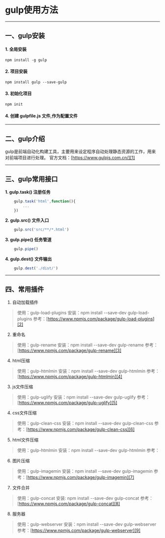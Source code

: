 # **gulp使用方法**

---

## **一、gulp安装**
#### 1. 全局安装<br/>
    npm install -g gulp
#### 2. 项目安装<br/>
    npm install gulp --save-gulp
#### 3. 初始化项目<br/>
    npm init
#### 4. 创建 gulpfile.js 文件,作为配置文件

---
## **二、gulp介绍**
gulp是前端自动化构建工具，主要用来设定程序自动处理静态资源的工作，用来对前端项目进行处理。
官方文档：[https://www.gulpjs.com.cn/][1]

---
## **三、gulp常用接口**
 **1. gulp.task() 注册任务**
```javascript
    gulp.task('html',function(){
        ...
    })
```

 **2. gulp.src() 文件入口**
```javascript
    gulp.src('src/**/*.html')
```

 **3. gulp.pipe() 任务管道**
```javascript
    gulp.pipe()
```

 **4. gulp.dest() 文件输出**
```javascript
    gulp.dest('./dist/')
```


------------
## **四、常用插件**
1. 自动加载插件
>使用：gulp-load-plugins
>安装：npm install --save-dev gulp-load-plugins
>参考：[https://www.npmjs.com/package/gulp-load-plugins][2]

2. 重命名
>使用：gulp-rename
>安装：npm install --save-dev gulp-rename
>参考：[https://www.npmjs.com/package/gulp-rename][3]

4. html压缩
>使用：gulp-htmlmin
>安装：npm install --save-dev gulp-htmlmin
>参考：[https://www.npmjs.com/package/gulp-htmlmin][4]

3. js文件压缩
>使用：gulp-uglify
>安装：npm install --save-dev gulp-uglify
>参考：[https://www.npmjs.com/package/gulp-uglify][5]

4. css文件压缩
>使用：gulp-clean-css
>安装：npm install --save-dev gulp-clean-css
>参考：[https://www.npmjs.com/package/gulp-clean-css][6]

5. html文件压缩
>使用：gulp-htmlmin
>安装：npm install --save-dev gulp-htmlmin
>参考：

6. 图片压缩
>使用：gulp-imagemin
>安装：npm install --save-dev gulp-imagemin
>参考：[https://www.npmjs.com/package/gulp-imagemin][7]

7. 文件合并
>使用：gulp-concat
>安装: npm install --save-dev gulp-concat
>参考：[https://www.npmjs.com/package/gulp-concat][8]

8. 服务器
>使用：gulp-webserver
>安装：npm install --save-dev gulp-webserver
>参考：[https://www.npmjs.com/package/gulp-webserver][9]


  [1]: https://www.gulpjs.com.cn/
  [2]: https://www.npmjs.com/package/gulp-load-plugins
  [3]: https://www.npmjs.com/package/gulp-rename
  [4]: https://www.npmjs.com/package/gulp-htmlmin
  [5]: https://www.npmjs.com/package/gulp-uglify
  [6]: https://www.npmjs.com/package/gulp-clean-css
  [7]: https://www.npmjs.com/package/gulp-imagemin
  [8]: https://www.npmjs.com/package/gulp-concat
  [9]: https://www.npmjs.com/package/gulp-webserver